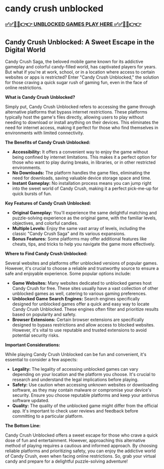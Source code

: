 # candy crush unblocked

### [✅✅🔴🔴👉👉 UNBLOCKED GAMES PLAY HERE ✅✅🔴🔴👉👉](https://topstoryindia.com)

## Candy Crush Unblocked: A Sweet Escape in the Digital World

Candy Crush Saga, the beloved mobile game known for its addictive gameplay and colorful candy-filled world, has captivated players for years. But what if you're at work, school, or in a location where access to certain websites or apps is restricted? Enter "Candy Crush Unblocked," the solution for those craving a quick sugar rush of gaming fun, even in the face of online restrictions.

**What is Candy Crush Unblocked?**

Simply put, Candy Crush Unblocked refers to accessing the game through alternative platforms that bypass internet restrictions. These platforms typically host the game's files directly, allowing users to play without needing to download or install anything on their devices. This eliminates the need for internet access, making it perfect for those who find themselves in environments with limited connectivity.

**The Benefits of Candy Crush Unblocked:**

* **Accessibility:**  It offers a convenient way to enjoy the game without being confined by internet limitations. This makes it a perfect option for those who want to play during breaks, in libraries, or in other restricted environments.
* **No Downloads:**  The platform handles the game files, eliminating the need for downloads, saving valuable device storage space and time.
* **Instant Gameplay:**  No installation process means you can jump right into the sweet world of Candy Crush, making it a perfect pick-me-up for quick bursts of fun.

**Key Features of Candy Crush Unblocked:**

* **Original Gameplay:**  You'll experience the same delightful matching and puzzle-solving experience as the original game, with the familiar levels, objectives, and colorful candies.
* **Multiple Levels:**  Enjoy the same vast array of levels, including the classic "Candy Crush Saga" and its various expansions.
* **Bonus Features:**  Some platforms may offer additional features like cheats, tips, and tricks to help you navigate the game more effectively.

**Where to Find Candy Crush Unblocked:**

Several websites and platforms offer unblocked versions of popular games. However, it's crucial to choose a reliable and trustworthy source to ensure a safe and enjoyable experience. Some popular options include:

* **Game Websites:** Many websites dedicated to unblocked games host Candy Crush for free. These sites usually have a vast collection of other unblocked games as well, catering to various gaming preferences.
* **Unblocked Game Search Engines:** Search engines specifically designed for unblocked games offer a quick and easy way to locate Candy Crush Unblocked. These engines often filter and prioritize results based on popularity and safety.
* **Browser Extensions:** Certain browser extensions are specifically designed to bypass restrictions and allow access to blocked websites. However, it's vital to use reputable and trusted extensions to avoid potential security risks.

**Important Considerations:**

While playing Candy Crush Unblocked can be fun and convenient, it's essential to consider a few aspects:

* **Legality:**  The legality of accessing unblocked games can vary depending on your location and the platform you choose. It's crucial to research and understand the legal implications before playing.
* **Safety:**  Use caution when accessing unknown websites or downloading software, as they may contain malware or compromise your device's security. Ensure you choose reputable platforms and keep your antivirus software updated.
* **Quality:**  The quality of the unblocked game might differ from the official app. It's important to check user reviews and feedback before committing to a particular platform.

**The Bottom Line:**

Candy Crush Unblocked offers a sweet escape for those who crave a quick dose of fun and entertainment. However, approaching this alternative method of playing requires a cautious and informed approach. By choosing reliable platforms and prioritizing safety, you can enjoy the addictive world of Candy Crush, even when facing online restrictions. So, grab your virtual candy and prepare for a delightful puzzle-solving adventure! 
